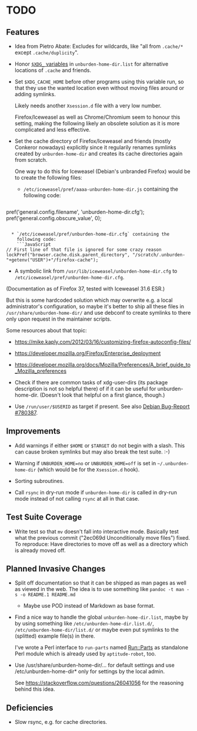 TODO
====

Features
--------

* Idea from Pietro Abate: Excludes for wildcards, like "all from
  `.cache/*` except `.cache/duplicity`".

* Honor
  [`$XDG_` variables](http://standards.freedesktop.org/basedir-spec/basedir-spec-latest.html#variables)
  in `unburden-home-dir.list` for alternative locations of `.cache`
  and friends.

* Set `$XDG_CACHE_HOME` before other programs using this variable run,
  so that they use the wanted location even without moving files
  around or adding symlinks.

  Likely needs another `Xsession.d` file with a very low number.

  Firefox/Iceweasel as well as Chrome/Chromium seem to honour this
  setting, making the following likely an obsolete solution as it is
  more complicated and less effective.

* Set the cache directory of Firefox/Iceweasel and friends (mostly
  Conkeror nowadays) explicitly since it regularily renames symlinks
  created by `unburden-home-dir` and creates its cache directories
  again from scratch.

  One way to do this for Iceweasel (Debian's unbranded Firefox) would
  be to create the following files:

  * `/etc/iceweasel/pref/aaaa-unburden-home-dir.js` containing the
    following code:
    ```JavaScript
pref('general.config.filename', 'unburden-home-dir.cfg');
pref('general.config.obscure_value', 0);
```

  * `/etc/iceweasel/pref/unburden-home-dir.cfg` containing the
    following code:
    ```JavaScript
// First line of that file is ignored for some crazy reason
lockPref("browser.cache.disk.parent_directory", "/scratch/.unburden-"+getenv("USER")+"/firefox-cache");
```

  * A symbolic link from `/usr/lib/iceweasel/unburden-home-dir.cfg` to
    `/etc/iceweasel/pref/unburden-home-dir.cfg`.

  (Documentation as of Firefox 37, tested with Iceweasel 31.6 ESR.)

  But this is some hardcoded solution which may overwrite e.g. a local
  administrator's configuration, so maybe it's better to ship all
  these files in `/usr/share/unburden-home-dir/` and use debconf to
  create symlinks to there only upon request in the maintainer
  scripts.

  Some resources about that topic:

  * https://mike.kaply.com/2012/03/16/customizing-firefox-autoconfig-files/
  * https://developer.mozilla.org/Firefox/Enterprise_deployment
  * https://developer.mozilla.org/docs/Mozilla/Preferences/A_brief_guide_to_Mozilla_preferences

* Check if there are common tasks of xdg-user-dirs (its package
  description is not so helpful there) of if it can be useful for
  unburden-home-dir. (Doesn't look that helpful on a first glance,
  though.)

* Use `/run/user/$USERID` as target if present. See also
  [Debian Bug-Report #780387](https://bugs.debian.org/780387).

Improvements
------------

* Add warnings if either `$HOME` or `$TARGET` do not begin with a
  slash. This can cause broken symlinks but may also break the test
  suite. :-)

* Warning if `UNBURDEN_HOME=no` or `UNBURDEN_HOME=off` is set in
  `~/.unburden-home-dir` (which would be for the `Xsession.d` hook).

* Sorting subroutines.

* Call `rsync` in dry-run mode if `unburden-home-dir` is called in
  dry-run mode instead of not calling `rsync` at all in that case.

Test Suite Coverage
-------------------

* Write test so that `mv` doesn't fall into interactive mode. Basically
  test what the previous commit ("2ec069d Unconditionally move files")
  fixed. To reproduce: Have directories to move off as well as a
  directory which is already moved off.

Planned Invasive Changes
------------------------

* Split off documentation so that it can be shipped as man pages as
  well as viewed in the web. The idea is to use something like `pandoc
  -t man -s -o README.1 README.md`

  * Maybe use POD instead of Markdown as base format.

* Find a nice way to handle the global `unburden-home-dir.list`, maybe
  by by using something like `/etc/unburden-home-dir.list.d/`,
  `/etc/unburden-home-dir/list.d/` or maybe even put symlinks to the
  (splitted) example file(s) in there.

  I've wrote a Perl interface to `run-parts` named
  [Run::Parts](https://metacpan.org/release/Run-Parts) as standalone
  Perl module which is already used by `aptitude-robot`, too.

* Use /usr/share/unburden-home-dir/… for default settings and use
  /etc/unburden-home-dir* only for settings by the local admin.

  See https://stackoverflow.com/questions/26041056 for the reasoning
  behind this idea.

Deficiencies
------------

* Slow rsync, e.g. for cache directories.
